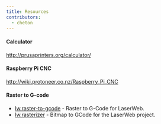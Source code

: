 ```yaml
---
title: Resources
contributors:
  - cheton
---
```


#### Calculator

http://prusaprinters.org/calculator/

#### Raspberry Pi CNC

http://wiki.protoneer.co.nz/Raspberry_Pi_CNC

#### Raster to G-code

* [lw.raster-to-gcode](https://github.com/lautr3k/lw.raster-to-gcode) - Raster to G-Code for LaserWeb.
* [lw.rasterizer](https://github.com/lautr3k/lw.rasterizer) - Bitmap to GCode for the LaserWeb project.
